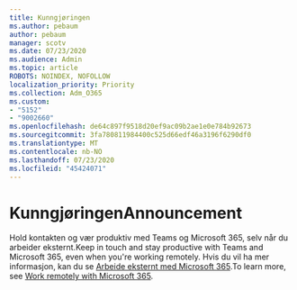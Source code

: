 ```yaml
---
title: Kunngjøringen
ms.author: pebaum
author: pebaum
manager: scotv
ms.date: 07/23/2020
ms.audience: Admin
ms.topic: article
ROBOTS: NOINDEX, NOFOLLOW
localization_priority: Priority
ms.collection: Adm_O365
ms.custom:
- "5152"
- "9002660"
ms.openlocfilehash: de64c897f9518d20ef9ac09b2ae1e0e784b92673
ms.sourcegitcommit: 3fa780811984400c525d66edf46a3196f6290df0
ms.translationtype: MT
ms.contentlocale: nb-NO
ms.lasthandoff: 07/23/2020
ms.locfileid: "45424071"
---
```

# <a name="announcement"></a><span data-ttu-id="3fa1b-102">Kunngjøringen</span><span class="sxs-lookup"><span data-stu-id="3fa1b-102">Announcement</span></span>

<span data-ttu-id="3fa1b-103">Hold kontakten og vær produktiv med Teams og Microsoft 365, selv når du arbeider eksternt.</span><span class="sxs-lookup"><span data-stu-id="3fa1b-103">Keep in touch and stay productive with Teams and Microsoft 365, even when you're working remotely.</span></span> <span data-ttu-id="3fa1b-104">Hvis du vil ha mer informasjon, kan du se [Arbeide eksternt med Microsoft 365](https://aka.ms/remote-work).</span><span class="sxs-lookup"><span data-stu-id="3fa1b-104">To learn more, see [Work remotely with Microsoft 365](https://aka.ms/remote-work).</span></span>